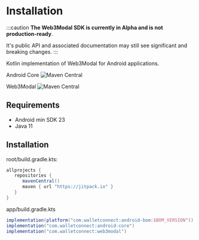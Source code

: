 # Installation

:::caution
**The Web3Modal SDK is currently in Alpha and is not production-ready**.

It's public API and associated documentation may still see significant and breaking changes.
:::

Kotlin implementation of Web3Modal for Android applications.

Android Core ![Maven Central](https://img.shields.io/maven-central/v/com.walletconnect/android-core)

Web3Modal ![Maven Central](https://img.shields.io/maven-central/v/com.walletconnect/web3modal)

## Requirements

* Android min SDK 23
* Java 11

## Installation
root/build.gradle.kts:
```gradle
allprojects {
   repositories {
      mavenCentral()
      maven { url "https://jitpack.io" }
   }
}
```

app/build.gradle.kts

```gradle
implementation(platform("com.walletconnect:android-bom:$BOM_VERSION"))
implementation("com.walletconnect:android-core")
implementation("com.walletconnect:web3modal")
```
